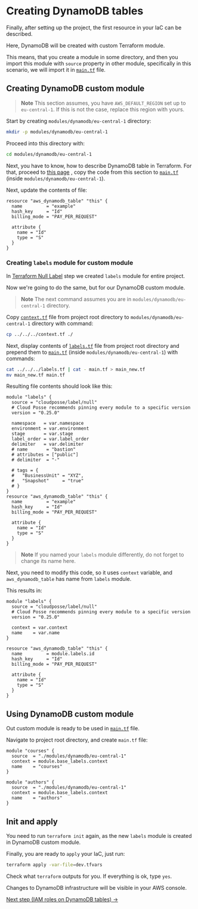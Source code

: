 # Creating DynamoDB tables

Finally, after setting up the project, the first resource in your IaC can be described.

Here, DynamoDB will be created with custom Terraform module.

This means, that you create a module in some directory, and then you import this module with `source`
property in other module, specifically in this scenario, we will import it in [`main.tf`](../main.tf) file.

## Creating DynamoDB custom module

> **Note**
> This section assumes, you have `AWS_DEFAULT_REGION` set up to `eu-central-1`.
> If this is not the case, replace this region with yours.

Start by creating `modules/dynamodb/eu-central-1` directory:

```bash
mkdir -p modules/dynamodb/eu-central-1
```

Proceed into this directory with:

```bash
cd modules/dynamodb/eu-central-1
```

Next, you have to know, how to describe DynamoDB table in Terraform.
For that, proceed to [this page](https://registry.terraform.io/providers/hashicorp/aws/latest/docs/resources/dynamodb_table#global-tables)
, copy the code from this section to [`main.tf`](../modules/dynamodb/eu-central-1/main.tf) (inside `modules/dynamodb/eu-central-1`).

Next, update the contents of file:

```hcl
resource "aws_dynamodb_table" "this" {
  name         = "example"
  hash_key     = "Id"
  billing_mode = "PAY_PER_REQUEST"

  attribute {
    name = "Id"
    type = "S"
  }
}
```

### Creating `labels` module for custom module

In [Terraform Null Label](./terraform-null-label.md) step we created `labels` module for entire project.

Now we're going to do the same, but for our DynamoDB custom module.

> **Note**
> The next command assumes you are in `modules/dynamodb/eu-central-1` directory.

Copy [`context.tf`](../context.tf) file from project root directory to `modules/dynamodb/eu-central-1` directory with command:

```bash
cp ../../../context.tf ./
```

Next, display contents of [`labels.tf`](../labels.tf) file from project root directory
and prepend them to [`main.tf`](../modules/dynamodb/eu-central-1/main.tf) (inside `modules/dynamodb/eu-central-1`)
with commands:

```bash
cat ../../../labels.tf | cat - main.tf > main_new.tf
mv main_new.tf main.tf
```

Resulting file contents should look like this:

```hcl
module "labels" {
  source = "cloudposse/label/null"
  # Cloud Posse recommends pinning every module to a specific version
  version = "0.25.0"

  namespace   = var.namespace
  environment = var.environment
  stage       = var.stage
  label_order = var.label_order
  delimiter   = var.delimiter
  # name       = "bastion"
  # attributes = ["public"]
  # delimiter  = "-"

  # tags = {
  #   "BusinessUnit" = "XYZ",
  #   "Snapshot"     = "true"
  # }
}
resource "aws_dynamodb_table" "this" {
  name         = "example"
  hash_key     = "Id"
  billing_mode = "PAY_PER_REQUEST"

  attribute {
    name = "Id"
    type = "S"
  }
}
```

> **Note**
> If you named your `labels` module differently, do not forget to change its name here.

Next, you need to modify this code, so it uses `context` variable, and `aws_dynamodb_table` has name from `labels` module.

This results in:

```hcl
module "labels" {
  source = "cloudposse/label/null"
  # Cloud Posse recommends pinning every module to a specific version
  version = "0.25.0"

  context = var.context
  name    = var.name
}

resource "aws_dynamodb_table" "this" {
  name         = module.labels.id
  hash_key     = "Id"
  billing_mode = "PAY_PER_REQUEST"

  attribute {
    name = "Id"
    type = "S"
  }
}
```

## Using DynamoDB custom module

Out custom module is ready to be used in [`main.tf`](../main.tf) file.

Navigate to project root directory, and create `main.tf` file:


```hcl
module "courses" {
  source  = "./modules/dynamodb/eu-central-1"
  context = module.base_labels.context
  name    = "courses"
}

module "authors" {
  source  = "./modules/dynamodb/eu-central-1"
  context = module.base_labels.context
  name    = "authors"
}
```

## Init and apply

You need to run `terraform init` again, as the new `labels` module is created in DynamoDB custom module.

Finally, you are ready to `apply` your IaC, just run:

```bash
terraform apply -var-file=dev.tfvars
```

Check what `terraform` outputs for you. If everything is ok, type `yes`.

Changes to DynamoDB infrastructure will be visible in your AWS console.

[Next step (IAM roles on DynamoDB tables) →](./iam-dynamodb-tables.md)

